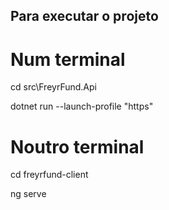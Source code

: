 ## Para executar o projeto

# Num terminal
cd src\FreyrFund.Api

dotnet run --launch-profile "https"

# Noutro terminal 
cd freyrfund-client

ng serve
